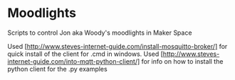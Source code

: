 # Moodlights
Scripts to control Jon aka Woody's moodlights in Maker Space

Used [http://www.steves-internet-guide.com/install-mosquitto-broker/] for quick install of the client for .cmd in windows.
Used [http://www.steves-internet-guide.com/into-mqtt-python-client/] for info on how to install the python client for the .py examples 

